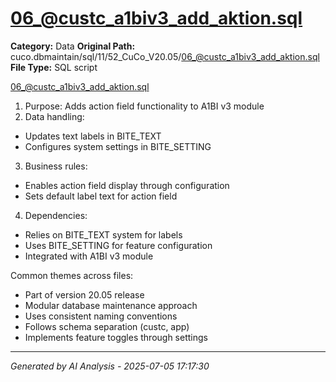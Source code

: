 # 06_@custc_a1biv3_add_aktion.sql

**Category:** Data
**Original Path:** cuco.dbmaintain/sql/11/52_CuCo_V20.05/06_@custc_a1biv3_add_aktion.sql
**File Type:** SQL script

06_@custc_a1biv3_add_aktion.sql
1. Purpose: Adds action field functionality to A1BI v3 module
2. Data handling:
- Updates text labels in BITE_TEXT
- Configures system settings in BITE_SETTING
3. Business rules:
- Enables action field display through configuration
- Sets default label text for action field
4. Dependencies:
- Relies on BITE_TEXT system for labels
- Uses BITE_SETTING for feature configuration
- Integrated with A1BI v3 module

Common themes across files:
- Part of version 20.05 release
- Modular database maintenance approach
- Uses consistent naming conventions
- Follows schema separation (custc, app)
- Implements feature toggles through settings

---
*Generated by AI Analysis - 2025-07-05 17:17:30*
